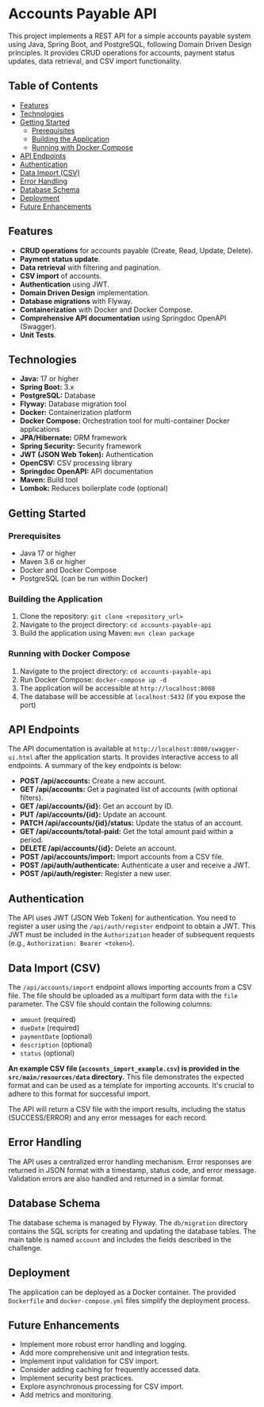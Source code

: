 # Accounts Payable API

This project implements a REST API for a simple accounts payable system using Java, Spring Boot, and PostgreSQL, following Domain Driven Design principles.  It provides CRUD operations for accounts, payment status updates, data retrieval, and CSV import functionality.

## Table of Contents

- [Features](#features)
- [Technologies](#technologies)
- [Getting Started](#getting-started)
    - [Prerequisites](#prerequisites)
    - [Building the Application](#building-the-application)
    - [Running with Docker Compose](#running-with-docker-compose)
- [API Endpoints](#api-endpoints)
- [Authentication](#authentication)
- [Data Import (CSV)](#data-import-csv)
- [Error Handling](#error-handling)
- [Database Schema](#database-schema)
- [Deployment](#deployment)
- [Future Enhancements](#future-enhancements)


## Features

* **CRUD operations** for accounts payable (Create, Read, Update, Delete).
* **Payment status update**.
* **Data retrieval** with filtering and pagination.
* **CSV import** of accounts.
* **Authentication** using JWT.
* **Domain Driven Design** implementation.
* **Database migrations** with Flyway.
* **Containerization** with Docker and Docker Compose.
* **Comprehensive API documentation** using Springdoc OpenAPI (Swagger).
* **Unit Tests**.

## Technologies

* **Java:** 17 or higher
* **Spring Boot:** 3.x
* **PostgreSQL:** Database
* **Flyway:** Database migration tool
* **Docker:** Containerization platform
* **Docker Compose:** Orchestration tool for multi-container Docker applications
* **JPA/Hibernate:** ORM framework
* **Spring Security:** Security framework
* **JWT (JSON Web Token):** Authentication
* **OpenCSV:** CSV processing library
* **Springdoc OpenAPI:** API documentation
* **Maven:** Build tool
* **Lombok:** Reduces boilerplate code (optional)

## Getting Started

### Prerequisites

* Java 17 or higher
* Maven 3.6 or higher
* Docker and Docker Compose
* PostgreSQL (can be run within Docker)

### Building the Application

1. Clone the repository: `git clone <repository_url>`
2. Navigate to the project directory: `cd accounts-payable-api`
3. Build the application using Maven: `mvn clean package`

### Running with Docker Compose

1. Navigate to the project directory: `cd accounts-payable-api`
2. Run Docker Compose: `docker-compose up -d`
3. The application will be accessible at `http://localhost:8080`
4. The database will be accessible at `localhost:5432` (if you expose the port)

## API Endpoints

The API documentation is available at `http://localhost:8080/swagger-ui.html` after the application starts.  It provides interactive access to all endpoints.  A summary of the key endpoints is below:

* **POST /api/accounts:** Create a new account.
* **GET /api/accounts:** Get a paginated list of accounts (with optional filters).
* **GET /api/accounts/{id}:** Get an account by ID.
* **PUT /api/accounts/{id}:** Update an account.
* **PATCH /api/accounts/{id}/status:** Update the status of an account.
* **GET /api/accounts/total-paid:** Get the total amount paid within a period.
* **DELETE /api/accounts/{id}:** Delete an account.
* **POST /api/accounts/import:** Import accounts from a CSV file.
* **POST /api/auth/authenticate:** Authenticate a user and receive a JWT.
* **POST /api/auth/register:** Register a new user.

## Authentication

The API uses JWT (JSON Web Token) for authentication.  You need to register a user using the `/api/auth/register` endpoint to obtain a JWT.  This JWT must be included in the `Authorization` header of subsequent requests (e.g., `Authorization: Bearer <token>`).

## Data Import (CSV)

The `/api/accounts/import` endpoint allows importing accounts from a CSV file.  The file should be uploaded as a multipart form data with the `file` parameter.  The CSV file should contain the following columns:

* `amount` (required)
* `dueDate` (required)
* `paymentDate` (optional)
* `description` (optional)
* `status` (optional)

**An example CSV file (`accounts_import_example.csv`) is provided in the `src/main/resources/data` directory.** This file demonstrates the expected format and can be used as a template for importing accounts.  It's crucial to adhere to this format for successful import.


The API will return a CSV file with the import results, including the status (SUCCESS/ERROR) and any error messages for each record.

## Error Handling

The API uses a centralized error handling mechanism.  Error responses are returned in JSON format with a timestamp, status code, and error message.  Validation errors are also handled and returned in a similar format.

## Database Schema

The database schema is managed by Flyway.  The `db/migration` directory contains the SQL scripts for creating and updating the database tables. The main table is named `account` and includes the fields described in the challenge.

## Deployment

The application can be deployed as a Docker container.  The provided `Dockerfile` and `docker-compose.yml` files simplify the deployment process.

## Future Enhancements

* Implement more robust error handling and logging.
* Add more comprehensive unit and integration tests.
* Implement input validation for CSV import.
* Consider adding caching for frequently accessed data.
* Implement security best practices.
* Explore asynchronous processing for CSV import.
* Add metrics and monitoring.
